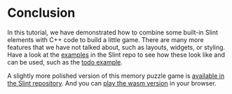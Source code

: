 # Conclusion

In this tutorial, we have demonstrated how to combine some built-in Slint elements with C++ code to build a little
game. There are many more features that we have not talked about, such as layouts, widgets, or styling. Have a look
at the [examples](https://github.com/slint-ui/slint/tree/master/examples) in the Slint repo to
see how these look like and can be used, such as the [todo example](https://github.com/slint-ui/slint/tree/master/examples/todo).

A slightly more polished version of this memory puzzle game is [available in the Slint repository](
https://github.com/slint-ui/slint/tree/master/examples/memory). And you can <a href="https://slint-ui.com/demos/memory/" target="_blank">play the wasm version</a> in your browser.
